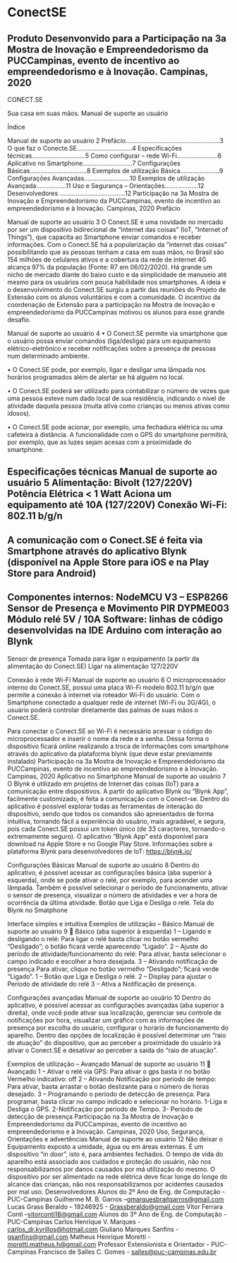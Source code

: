 # ConectSE

Produto Desenvonvido para a Participação na
3a Mostra de
Inovação e
Empreendedorismo da PUCCampinas,
evento de
incentivo ao
empreendedorismo e à
Inovação.
Campinas, 2020
-----------------------------------------------------------------------------


CONECT.SE

Sua casa em suas mãos.
Manual de suporte
ao usuário



Índice




 Manual de suporte ao usuário
2
Prefácio……….....…………...……..................3
O que faz o Conecte.SE….........…….............4
Especificações técnicas………..………..........5
Como configurar – rede Wi-Fi…....….............6
Aplicativo no Smartphone………...….............7
Configurações Básicas………...….................8
Exemplos de utilização Básica…....…............9
Configurações Avançadas……..……............10
Exemplos de utilização Avançada.................11
Uso e Segurança – Orientações…................12
Desenvolvedores .......………...........……....12
Participação na
3a Mostra de
Inovação e
Empreendedorismo da PUCCampinas,
evento de
incentivo ao
empreendedorismo e à
Inovação.
Campinas, 2020
Prefácio






 Manual de suporte ao usuário
3
O Conect.SE é uma novidade no mercado
por ser um dispositivo bidirecional de
“internet das coisas” (IoT, “Internet of
Things”), que capacita ao Smartphone
enviar comandos e receber informações.
Com o Conect.SE há a popularização da
“internet das coisas” possibilitando que as
pessoas tenham a casa em suas mãos, no
Brasil são 154 milhões de celulares ativos e
a cobertura da rede de internet 4G alcança
97% da população (Fonte: R7 em
06/02/2020). Há grande um nicho de
mercado diante do baixo custo e da
simplicidade de manuseio até mesmo para
os usuários com pouca habilidade nos
smartphones.
A ideia e o desenvolvimento do Conect.SE
surgiu a partir das reuniões do Projeto de
Extensão com os alunos voluntários e com
a comunidade. O incentivo da coordenação
de Extensão para a participação na Mostra
de inovação e empreendedorismo da PUCCampinas motivou os alunos para esse
grande desafio.






 Manual de suporte ao usuário
4
• O Conect.SE permite via smartphone que o
usuário possa enviar comandos (liga/desliga)
para um equipamento elétrico-eletrônico e
receber notificações sobre a presença de
pessoas num determinado ambiente.

• O Conect.SE pode, por exemplo, ligar e
desligar uma lâmpada nos horários
programados além de alertar se há alguém
no local.

• O Conect.SE poderá ser
utilizado para contabilizar o número de vezes
que uma pessoa esteve num dado local de
sua residência, indicando o nível de
atividade daquela pessoa (muita ativa como
crianças ou menos ativas como idosos).

• O Conect.SE pode acionar, por
exemplo, uma fechadura elétrica ou uma
cafeteira à distância. A funcionalidade com o
GPS do smartphone permitirá, por exemplo,
que as luzes sejam acesas com a
proximidade do smartphone.





Especificações
técnicas
 Manual de suporte ao usuário
5
Alimentação: Bivolt (127/220V)
Potência Elétrica < 1 Watt
Aciona um equipamento até 10A (127/220V)
Conexão Wi-Fi: 802.11 b/g/n
-----------
A comunicação com o Conect.SE é feita via
Smartphone através do aplicativo Blynk
(disponível na Apple Store para iOS e na
Play Store para Android)
------------
Componentes internos:
NodeMCU V3 – ESP8266
Sensor de Presença e Movimento PIR DYPME003
Módulo relé 5V / 10A
Software: linhas de código desenvolvidas na IDE
Arduino com interação ao Blynk
---------------
Sensor de
presença
Tomada para
ligar o
equipamento (a
partir da
alimentação do
Conect.SE)
Ligar na
alimentação
127/220V





Conexão à rede Wi-Fi
 Manual de suporte ao usuário
6
 O microprocessador interno
do Conect.SE, possui uma placa Wi-Fi modelo
802.11 b/g/n que permite a conexão à internet
via roteador Wi-Fi do usuário. Com
o Smartphone conectado a qualquer rede de
internet (Wi-Fi ou 3G/4G), o usuário poderá
controlar diretamente das palmas de suas
mãos o Conect.SE.

Para conectar o Conect.SE ao Wi-Fi é
necessário acessar o código do
microprocessador e inserir o nome da rede e a
senha. Dessa forma o dispositivo ficará online
realizando a troca de informações com
smartphone através do aplicativo da plataforma
blynk (que deve estar previamente instalado)
Participação na
3a Mostra de
Inovação e
Empreendedorismo da PUCCampinas,
evento de
incentivo ao
empreendedorismo e à
Inovação.
Campinas, 2020
Aplicativo no
Smartphone
 Manual de suporte ao usuário
7
 O Blynk é utilizado em projetos de Internet
das coisas (IoT) para a comunicação entre
dispositivos. A partir do aplicativo Blynk ou “Blynk
App”, facilmente customizado, é feita a
comunicação com o Conect-se. Dentro do
aplicativo é possível explorar todas as
ferramentas de interação do dispositivo, sendo
que todos os comandos são apresentados de
forma intuitiva, tornando fácil a experiência do
usuário, mais agradável, e segura, pois cada
Conect.SE possui um token único (de 33
caracteres, tornando-o extremamente seguro).
O aplicativo “Blynk App”
está disponível para
download na Apple Store e
no Google Play Store.
Informações sobre a
plataforma Blynk para
desenvolvedores de IoT:
https://blynk.io/

Configurações
Básicas
 Manual de suporte ao usuário
8
Dentro do aplicativo, é possível acessar as
configurações básica (aba superior à esquerda),
onde se pode ativar o relé, por exemplo, para
acender uma lâmpada. Também é possível
selecionar o período de funcionamento, ativar o
sensor de presença, visualizar o número de
atividades e ver a hora de ocorrência da última
atividade.
Botão que Liga e
Desliga o relé.
Tela do Blynk no
Smatphone



Interface simples e
intuitiva
Exemplos de
utilização – Básico
 Manual de suporte ao usuário
9
 Básico (aba superior à esquerda)
1 – Ligando e desligando o relé:
Para ligar o relé basta clicar no botão
vermelho “Desligado”; o botão ficará
verde aparecendo “Ligado”.
2 – Ajuste do período
de atividade/funcionamento do relé:
Para ativar, basta selecionar o
campo indicado e escolher a hora
desejada.
3 – Ativando notificação de presença
Para ativar, clique no botão vermelho
“Desligado”; ficará verde “Ligado”.
1 – Botão que
Liga e Desliga o relé.
2 – Display para ajustar o
Período de atividade do relé
3 – Ativa a Notificação de
presença.



Configurações
avançadas
 Manual de suporte ao usuário
10
Dentro do aplicativo, é possível acessar as
configurações avançadas (aba superior à
direita), onde você pode ativar sua localização,
gerenciar seu controle de notificações por hora,
visualizar um gráfico com as informações de
presença por escolha do usuário, configurar o
horário de funcionamento do aparelho.
Dentro das opções de
localização é possível
determinar um “raio de
atuação” do dispositivo,
que ao perceber a
proximidade do usuário
irá ativar o Conect.SE e
desativar ao perceber a
saída do “raio de
atuação”.


Exemplos de
utilização – Avançado
 Manual de suporte ao usuário
11
 Avançado
1 – Ativar o relé via GPS: Para ativar o gps basta ir
no botão Vermelho indicativo: off
2 – Ativando Notificação por período de tempo:
Para ativar, basta arrastar o botão
deslizante para o número de horas desejado.
3 – Programando o período de detecção de
presença: Para programar, basta clicar no
campo indicado e selecionar no horário.
1-Liga e Desliga o GPS.
2-Notificação por período de
Tempo.
3- Período de detecção de
presença
Participação na
3a Mostra de
Inovação e
Empreendedorismo da PUCCampinas,
evento de
incentivo ao
empreendedorismo e à
Inovação.
Campinas, 2020
Uso, Segurança,
Orientações e
advertências
 Manual de suporte ao usuário
12
Não deixar o Equipamento exposto a umidade,
água ou em áreas externas. É um dispositivo “in
door”, isto é, para ambientes fechados. O tempo de
vida do aparelho está associado aos cuidados e
proteção do usuário, não nos responsabilizamos por
danos causados por má utilização do mesmo. O
dispositivo por ser alimentado na rede elétrica deve
ficar longe do longe do alcance das crianças, não
nos responsabilizamos por acidentes causados por
mal uso.
Desenvolvedores
Alunos do 2º Ano de Eng. de Computação - PUC-Campinas
Guilherme M. B. Garros –gmarquesbraitgarros@gmail.com
Lucas Grass Beraldo – 19246925 - Grassberaldo@gmail.com
Vitor Ferrara Conti –vitorconti18@gmail.com
Alunos do 3º Ano de Eng. de Computação - PUC-Campinas
Carlos Henrique V. Marques - carlos_dr.kyrillos@hotmail.com
Giuliano Marques Sanfins - gsanfins@gmail.com
Matheus Henrique Moretti - moretti.matheus.h@gmail.com
Professor Extensionista e Orientador - PUC-Campinas
Francisco de Salles C. Gomes - salles@puc-campinas.edu.br
